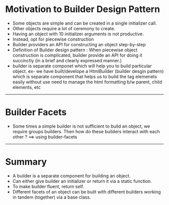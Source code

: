 # Motivation to Builder Design Pattern

- Some objects are simple and can be created in a single initializer call.
- Other objects require a lot of ceremony to create.
- Having an object with 10 initializer arguments is not productive.
- Instead, opt for piecewise construction
- Builder providers an API for constructing an object step-by-step
- Definition of Builder design pattern : When piecewise object construction is complicated, builder provide an API for doing it succinctly (in a brief and clearly expressed manner.)
- builder is separate componet which will help you to build particular object. ex- we have built/develope a HtmlBuilder (builder desgin pattern) which is separate component that helps us to build the tag elemenets easily without use need to manage the html formatting b/w parent, child elements, etc

---

# Builder Facets

- Some times a simple builder is not sufficient to build an object, we require groups builders. Then how do these builders interact with each other ? ==> using builder-facets

---

# Summary

- A builder is a separate component for building an object.
- Can either give builder an initializer or return it via a static function.
- To make builder fluent, return self.
- Different facets of an object can be built with different builders working in tandem (together) via a base class.
